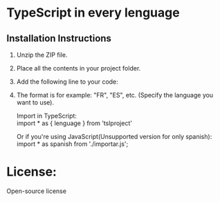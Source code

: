 # TypeScript in every lenguage

## Installation Instructions

1. Unzip the ZIP file.
2. Place all the contents in your project folder.
3. Add the following line to your code:
4. The format is for example: "FR", "ES", etc. (Specify the language you want to use).
   
      Import in TypeScript:  
   import * as { lenguage } from 'tslproject'

      Or if you're using JavaScript(Unsupported version for only spanish):  
   import * as spanish from './importar.js';

# License:

Open-source license
